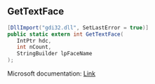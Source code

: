 ## GetTextFace

```csharp
[DllImport("gdi32.dll", SetLastError = true)]
public static extern int GetTextFace(
   IntPtr hdc,
   int nCount,
   StringBuilder lpFaceName
);
```

Microsoft documentation: [Link](https://docs.microsoft.com/en-us/windows/win32/api/wingdi/nf-wingdi-gettextfacea)
